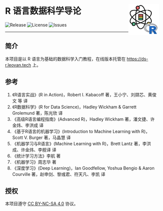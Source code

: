 # R 语言数据科学导论 <img src="static/images/data-science-introduction-with-r.png" align="right" alt="logo" height="100" style="border: none; float: right;">

![Release](https://img.shields.io/github/release/leovan/data-science-introduction-with-r.svg)
![License](https://img.shields.io/badge/license-CC%20BY--NC--SA%204.0-blue.svg)
![Issues](https://img.shields.io/github/issues/leovan/data-science-introduction-with-r.svg)

---

## 简介

本项目是以 R 语言为基础的数据科学入门教程，在线版本托管在 https://ds-r.leovan.tech 上。

## 参考

1. 《R语言实战》(R in Action)，Robert I. Kabacoff 著，王小宁、刘撷芯、黄俊文 等 译
2. 《R数据科学》(R for Data Science)，Hadley Wickham & Garrett Grolemund 著，陈光欣 译
3. 《高级R语言编程指南》(Advanced R)，Hadley Wickham 著，潘文捷、许金炜、李洪成 译
4. 《基于R语言的机器学习》(Introduction to Machine Learning with R)，Scott V. Burger 著，马晶慧 译
5. 《机器学习与R语言》(Machine Learning with R)，Brett Lantz 著，李洪成、许金炜、李舰译 译
6. 《统计学习方法》李航 著
7. 《机器学习》周志华 著
8. 《深度学习》(Deep Learning)，Ian Goodfellow, Yoshua Bengio & Aaron Courville 著，赵申剑、黎彧君、符天凡、李凯 译

## 授权

本项目遵守 [CC BY-NC-SA 4.0](http://creativecommons.org/licenses/by-nc-sa/4.0/) 协议。
